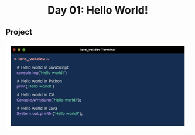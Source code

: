 <div align="center">
  <h1>Day 01: Hello World!</h1>
</div>

<div>
  <h2>Project</h2>
  <img src="./terminal.png">
</div>
